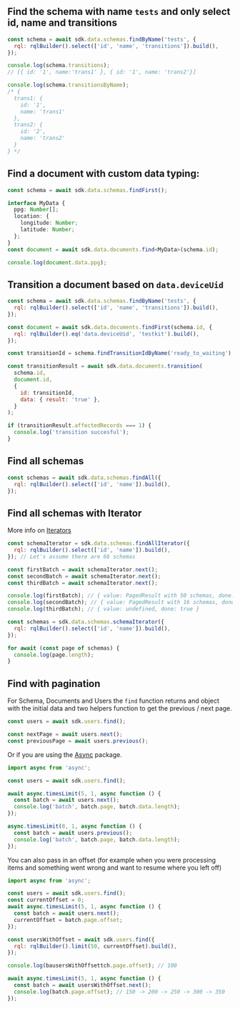 ## Find the schema with name `tests` and only select id, name and transitions

```js
const schema = await sdk.data.schemas.findByName('tests', {
  rql: rqlBuilder().select(['id', 'name', 'transitions']).build(),
});

console.log(schema.transitions);
// [{ id: '1', name:'trans1' }, { id: '1', name: 'trans2'}]

console.log(schema.transitionsByName);
/* {
  trans1: {
    id: '1',
    name: 'trans1'
  },
  trans2: {
    id: '2',
    name: 'trans2'
  }
} */
```

## Find a document with custom data typing:

```ts
const schema = await sdk.data.schemas.findFirst();

interface MyData {
  ppg: Number[];
  location: {
    longitude: Number;
    latitude: Number;
  };
}
const document = await sdk.data.documents.find<MyData>(schema.id);

console.log(document.data.ppg);
```

## Transition a document based on `data.deviceUid`

```js
const schema = await sdk.data.schemas.findByName('tests', {
  rql: rqlBuilder().select(['id', 'name', 'transitions']).build(),
});

const document = await sdk.data.documents.findFirst(schema.id, {
  rql: rqlBuilder().eq('data.deviceUid', 'testkit').build(),
});

const transitionId = schema.findTransitionIdByName('ready_to_waiting');

const transitionResult = await sdk.data.documents.transition(
  schema.id,
  document.id,
  {
    id: transitionId,
    data: { result: 'true' },
  }
);

if (transitionResult.affectedRecords === 1) {
  console.log('transition succesful');
}
```

## Find all schemas

```js
const schemas = await sdk.data.schemas.findAll({
  rql: rqlBuilder().select(['id', 'name']).build(),
});
```

## Find all schemas with Iterator

More info on [Iterators](https://developer.mozilla.org/en-US/docs/Web/JavaScript/Reference/Iteration_protocols#the_iterator_protocol)

```js
const schemaIterator = sdk.data.schemas.findAllIterator({
  rql: rqlBuilder().select(['id', 'name']).build(),
}); // Let's assume there are 66 schemas

const firstBatch = await schemaIterator.next();
const secondBatch = await schemaIterator.next();
const thirdBatch = await schemaIterator.next();

console.log(firstBatch); // { value: PagedResult with 50 schemas, done: false }
console.log(secondBatch); // { value: PagedResult with 16 schemas, done: false }
console.log(thirdBatch); // { value: undefined, done: true }
```

```js
const schemas = sdk.data.schemas.schemaIterator({
  rql: rqlBuilder().select(['id', 'name']).build(),
});

for await (const page of schemas) {
  console.log(page.length);
}
```

## Find with pagination

For Schema, Documents and Users the `find` function returns and object with the initial data and two helpers function to get the previous / next page.

```js
const users = await sdk.users.find();

const nextPage = await users.next();
const previousPage = await users.previous();
```

Or if you are using the [Async](https://caolan.github.io/async/v3/index.html) package.

```js
import async from 'async';

const users = await sdk.users.find();

await async.timesLimit(5, 1, async function () {
  const batch = await users.next();
  console.log('batch', batch.page, batch.data.length);
});

async.timesLimit(8, 1, async function () {
  const batch = await users.previous();
  console.log('batch', batch.page, batch.data.length);
});
```

You can also pass in an offset (for example when you were processing items and something went wrong and want to resume where you left off)

```js
import async from 'async';

const users = await sdk.users.find();
const currentOffset = 0;
await async.timesLimit(5, 1, async function () {
  const batch = await users.next();
  currentOffset = batch.page.offset;
});

const usersWithOffset = await sdk.users.find({
  rql: rqlBuilder().limit(50, currentOffset).build(),
});

console.log(bausersWithOffsettch.page.offset); // 100

await async.timesLimit(5, 1, async function () {
  const batch = await usersWithOffset.next();
  console.log(batch.page.offset); // 150 -> 200 -> 250 -> 300 -> 350
});
```
